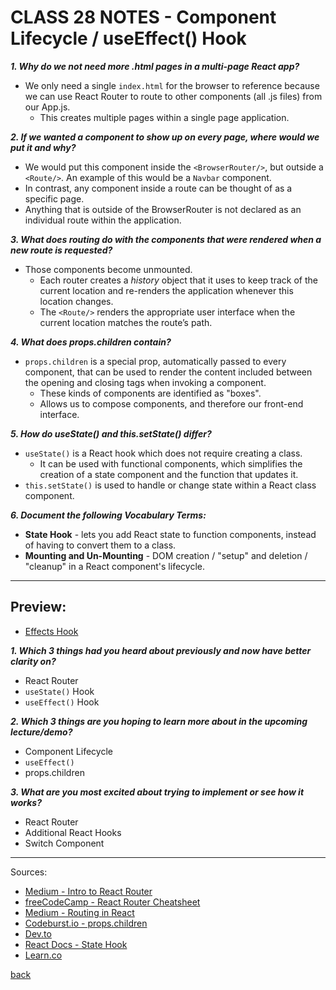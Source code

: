 # CLASS 28 NOTES - Component Lifecycle / useEffect() Hook

***1. Why do we not need more .html pages in a multi-page React app?***

- We only need a single `index.html` for the browser to reference because we can use React Router to route to other components (all .js files) from our App.js.
  - This creates multiple pages within a single page application.

***2. If we wanted a component to show up on every page, where would we put it and why?***

- We would put this component inside the `<BrowserRouter/>`, but outside a `<Route/>`. An example of this would be a `Navbar` component.
- In contrast, any component inside a route can be thought of as a specific page.
- Anything that is outside of the BrowserRouter is not declared as an individual route within the application.

***3. What does routing do with the components that were rendered when a new route is requested?***

- Those components become unmounted.
  - Each router creates a *history* object that it uses to keep track of the current location and re-renders the application whenever this location changes.
  - The `<Route/>` renders the appropriate user interface when the current location matches the route’s path.

***4. What does props.children contain?***

- `props.children` is a special prop, automatically passed to every component, that can be used to render the content included between the opening and closing tags when invoking a component.
  - These kinds of components are identified as "boxes".
  - Allows us to compose components, and therefore our front-end interface.

***5. How do useState() and this.setState() differ?***

- `useState()` is a React hook which does not require creating a class.
  - It can be used with functional components, which simplifies the creation of a state component and the function that updates it.
- `this.setState()` is used to handle or change state within a React class component.

***6. Document the following Vocabulary Terms:***

- **State Hook** - lets you add React state to function components, instead of having to convert them to a class.
- **Mounting and Un-Mounting** - DOM creation / "setup" and deletion / "cleanup" in a React component's lifecycle.

- - -

## Preview:

- [Effects Hook](https://reactjs.org/docs/hooks-effect.html)

***1. Which 3 things had you heard about previously and now have better clarity on?***

- React Router
- `useState()` Hook
- `useEffect()` Hook

***2. Which 3 things are you hoping to learn more about in the upcoming lecture/demo?***

- Component Lifecycle
- `useEffect()`
- props.children

***3. What are you most excited about trying to implement or see how it works?***

- React Router
- Additional React Hooks
- Switch Component

- - -

Sources:

- [Medium - Intro to React Router](https://medium.com/@ipenywis/intro-to-react-router-for-beginners-multiple-page-apps-461f4729bd3f)
- [freeCodeCamp - React Router Cheatsheet](https://www.freecodecamp.org/news/react-router-cheatsheet/)
- [Medium - Routing in React](https://medium.com/the-andela-way/understanding-the-fundamentals-of-routing-in-react-b29f806b157e)
- [Codeburst.io - props.children](https://codeburst.io/a-complete-guide-to-props-children-in-react-c315fab74e7c)
- [Dev.to](https://dev.to/johnstonlogan/react-hooks-barney-style-1hk7)
- [React Docs - State Hook](https://reactjs.org/docs/hooks-state.html)
- [Learn.co](https://learn.co/lessons/react-component-mounting-and-unmounting)

[back](../README.md)
